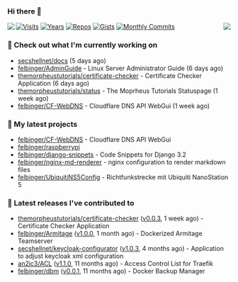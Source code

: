 ### Hi there 👋

<img align="left" src="https://github-readme-stats.vercel.app/api?username=felbinger&theme=dark">
<img align="right" src="https://github-readme-stats.vercel.app/api/top-langs/?username=felbinger&theme=dark">

[![Visits](https://badges.pufler.dev/visits/felbinger/felbinger?style=flat-square&color=black&logo=github)](https://github.com/felbinger)
[![Years](https://badges.pufler.dev/years/felbinger?style=flat-square&color=black&logo=github)](https://github.com/felbinger)
[![Repos](https://badges.pufler.dev/repos/felbinger?style=flat-square&color=black&logo=github)](https://github.com/felbinger?tab=repositories)
[![Gists](https://badges.pufler.dev/gists/felbinger?style=flat-square&color=black&logo=github)](https://gist.github.com/felbinger)
[![Monthly Commits](https://badges.pufler.dev/commits/monthly/felbinger?style=flat-square&color=black&logo=github)](https://github.com/felbinger)

### :construction_worker: Check out what I'm currently working on

- [secshellnet/docs](https://github.com/secshellnet/docs) (5 days ago)
- [felbinger/AdminGuide](https://github.com/felbinger/AdminGuide) - Linux Server Administrator Guide (6 days ago)
- [themorpheustutorials/certificate-checker](https://github.com/themorpheustutorials/certificate-checker) - Certificate Checker Application (6 days ago)
- [themorpheustutorials/status](https://github.com/themorpheustutorials/status) - The Moprheus Tutorials Statuspage (1 week ago)
- [felbinger/CF-WebDNS](https://github.com/felbinger/CF-WebDNS) - Cloudflare DNS API WebGui (1 week ago)

### :seedling: My latest projects

- [felbinger/CF-WebDNS](https://github.com/felbinger/CF-WebDNS) - Cloudflare DNS API WebGui
- [felbinger/raspberrypi](https://github.com/felbinger/raspberrypi)
- [felbinger/django-snippets](https://github.com/felbinger/django-snippets) - Code Snippets for Django 3.2
- [felbinger/nginx-md-renderer](https://github.com/felbinger/nginx-md-renderer) - nginx configuration to render markdown files
- [felbinger/UbiquitiNS5Config](https://github.com/felbinger/UbiquitiNS5Config) - Richtfunkstrecke mit Ubiquiti NanoStation 5

### :telescope: Latest releases I've contributed to

- [themorpheustutorials/certificate-checker](https://github.com/themorpheustutorials/certificate-checker) ([v0.0.3](https://github.com/themorpheustutorials/certificate-checker/releases/tag/v0.0.3), 1 week ago) - Certificate Checker Application
- [felbinger/Armitage](https://github.com/felbinger/Armitage) ([v1.0.0](https://github.com/felbinger/Armitage/releases/tag/v1.0.0), 1 month ago) - Dockerized Armitage Teamserver
- [secshellnet/keycloak-configurator](https://github.com/secshellnet/keycloak-configurator) ([v1.0.3](https://github.com/secshellnet/keycloak-configurator/releases/tag/v1.0.3), 4 months ago) - Application to adjust keycloak xml configuration
- [an2ic3/ACL](https://github.com/an2ic3/ACL) ([v1.1.0](https://github.com/an2ic3/ACL/releases/tag/v1.1.0), 11 months ago) - Access Control List for Traefik
- [felbinger/dbm](https://github.com/felbinger/dbm) ([v0.0.1](https://github.com/felbinger/dbm/releases/tag/v0.0.1), 11 months ago) - Docker Backup Manager
